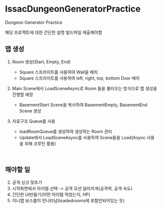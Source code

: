# IssacDungeonGeneratorPractice
 Dungeon Generator Practice

해당 프로젝트에 대한 간단한 설명
빌드파일 제출해야함

## 맵 생성
1. Room 생성(Start, Empty, End)
   - Square 스프라이트를 사용하여 Wall을 배치
   -  Square 스프라이트를 사용하여 left, right, top, bottom Door 배치

2. Main Scene에서 LoadSceneAsync로 Room 들을 불러오는 방식으로 맵 생성을 진행할 예정
   - BasementStart Scene을 복사하여 BasementEmpty, BasementEnd Scene 생성

3. 자료구조 Queue를 사용
   - loadRoomQueue를 생성하여 생성하는 Room 관리
   - Update에서 LoadSceneAsync를 사용하여 Scene들을 Load(Async 사용을 위해 코루틴 활용)



<br>

## 해야할 일
2. 공격 싱크 맞추기
3. 시작화면에서 아이템 선택 -> 공격 모션 달라지게(공격력, 공격 속도)
4. 간단한 UI만들기(어떤 아이템 먹었는지, HP)
5. 미니맵 보스룸이 안나타남(loadedrooms에 포함안되어있는 듯)

